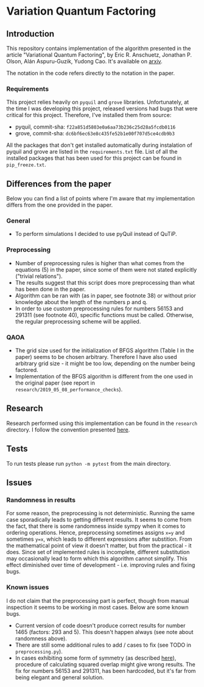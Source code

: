 # Variation Quantum Factoring

## Introduction

This repository contains implementation of the algorithm presented in the article "Variational Quantum Factoring", by Eric R. Anschuetz, Jonathan P. Olson, Alán Aspuru-Guzik, Yudong Cao. It's available on [arxiv](https://arxiv.org/abs/1808.08927).

The notation in the code refers directly to the notation in the paper.

### Requirements

This project relies heavily on `pyquil` and `grove` libraries. Unfortunately, at the time I was developing this project, released versions had bugs that were critical for this project.
Therefore, I've installed them from source:
- pyquil, commit-sha: `f22a851d5803e0a6aa73b236c25d28a5fcdb0116`
- grove, commit-sha: `dc6bf6ec63e8c435fe52b1e00f707d5ce4cdb9b3`

All the packages that don't get installed automatically during instalation of pyquil and grove are listed in the `requirements.txt` file.
List of all the installed packages that has been used for this project can be found in `pip_freeze.txt`.

## Differences from the paper

Below you can find a list of points where I'm aware that my implementation differs from the one provided in the paper.

### General

- To perform simulations I decided to use pyQuil instead of QuTiP.

### Preprocessing
- Number of preprocessing rules is higher than what comes from the equations (5) in the paper, since some of them were not stated explicitly ("trivial relations"). 
- The results suggest that this script does more preprocessing than what has been done in the paper. 
- Algorithm can be ran with (as in paper, see footnote 38) or without prior knowledge about the length of the numbers p and q. 
- In order to use custom preprocessing rules for numbers 56153 and 291311 (see footnote 40), specific functions must be called. Otherwise, the regular preprocessing scheme will be applied.

### QAOA
- The grid size used for the initialization of BFGS algorithm (Table I in the paper) seems to be chosen arbitrary. Therefore I have also used arbitrary grid size - it might be too low, depending on the number being factored.
- Implementation of the BFGS algorithm is different from the one used in the original paper (see report in `research/2019_05_08_performance_checks`).


## Research

Research performed using this implementation can be found in the `research` directory. I follow the convention presented [here](https://github.com/BOHRTECHNOLOGY/public_research/blob/master/Guidelines/research_guidelines.md).


## Tests 

To run tests please run `python -m pytest` from the main directory.


## Issues

### Randomness in results

For some reason, the preprocessing is not deterministic. Running the same case sporadically leads to getting different results. It seems to come from the fact, that there is some randomness inside sympy when it comes to ordering operations. Hence, preprocessing sometimes assigns `x=y` and sometimes `y=x`, which leads to different expressions after substition. From the mathematical point of view it doesn't matter, but from the practical - it does. Since set of implemented rules is incomplete, different substitution may occasionally lead to form which this algorithm cannot simplify. This effect diminished over time of development - i.e. improving rules and fixing bugs.

### Known issues

I do not claim that the preprocessing part is perfect, though from manual inspection it seems to be working in most cases. Below are some known bugs.

- Current version of code doesn't produce correct results for number 1465 (factors: 293 and 5). This doesn't happen always (see note about randomness above).
- There are still some additional rules to add / cases to fix (see TODO in `preprocessing.py`).
- In cases exhibiting some form of symmetry (as described [here](https://arxiv.org/pdf/1411.6758.pdf)), procedure of calculating squared overlap might give wrong results. The fix for numbers 56153 and 291311, has been hardcoded, but it's far from being elegant and general solution.
